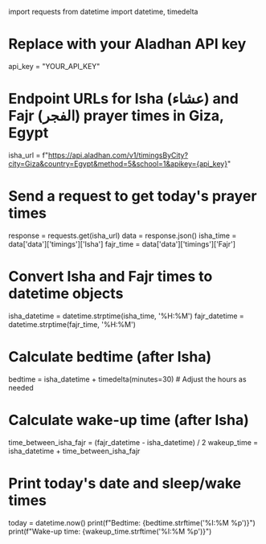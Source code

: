 import requests
from datetime import datetime, timedelta

# Replace with your Aladhan API key
api_key = "YOUR_API_KEY"

# Endpoint URLs for Isha (عشاء) and Fajr (الفجر) prayer times in Giza, Egypt
isha_url = f"https://api.aladhan.com/v1/timingsByCity?city=Giza&country=Egypt&method=5&school=1&apikey={api_key}"

# Send a request to get today's prayer times
response = requests.get(isha_url)
data = response.json()
isha_time = data['data']['timings']['Isha']
fajr_time = data['data']['timings']['Fajr']

# Convert Isha and Fajr times to datetime objects
isha_datetime = datetime.strptime(isha_time, '%H:%M')
fajr_datetime = datetime.strptime(fajr_time, '%H:%M')

# Calculate bedtime (after Isha)
bedtime = isha_datetime + timedelta(minutes=30)  # Adjust the hours as needed

# Calculate wake-up time (after Isha)
time_between_isha_fajr = (fajr_datetime - isha_datetime) / 2
wakeup_time = isha_datetime + time_between_isha_fajr

# Print today's date and sleep/wake times
today = datetime.now()
print(f"Bedtime: {bedtime.strftime('%I:%M %p')}")
print(f"Wake-up time: {wakeup_time.strftime('%I:%M %p')}")
